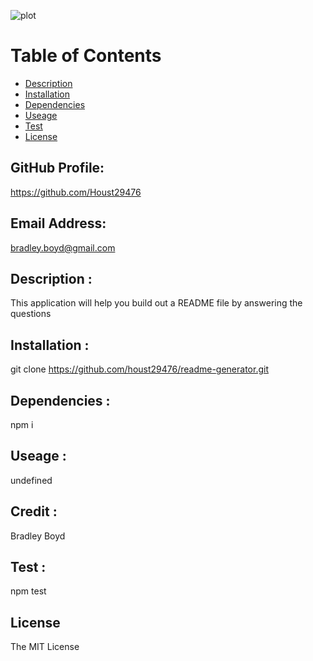 

![plot](readme-generator.jpg)

Table of Contents
=================

* [Description](#description)
* [Installation](#installation)
* [Dependencies](#dependencies)
* [Useage](#useage)
* [Test](#test)
* [License](#license)

## GitHub Profile:

https://github.com/Houst29476

## Email Address:

bradley.boyd@gmail.com

## Description :

This application will help you build out a README file by answering the questions

## Installation :

git clone https://github.com/houst29476/readme-generator.git

## Dependencies : 

npm i

## Useage :

undefined

## Credit :

Bradley Boyd

## Test :

npm test

## License

The MIT License